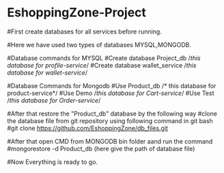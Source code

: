 # EshoppingZone-Project

#First create databases for all services before running.

#Here we have used two types of databases MYSQL,MONGODB.


#Database commands for MYSQL
#Create database Project_db          /*this database for profile-service*/
#Create database wallet_service      /*this database for wallet-service*/


#Database Commands for Mongodb
#Use Product_db                      /* this database for product-service*/
#Use Demo                            /*this database for Cart-service*/
#Use Test                            /*this database for Order-service*/


#After that restore the "Product_db" database by the following way
#clone the database file from git repository using following command in git bash
#git clone https://github.com/EshoppingZone/db_files.git


#After that open CMD from MONGODB bin folder aand run the command
#mongorestore -d Product_db (here give the path of database file)


#Now Everything is ready to go.

